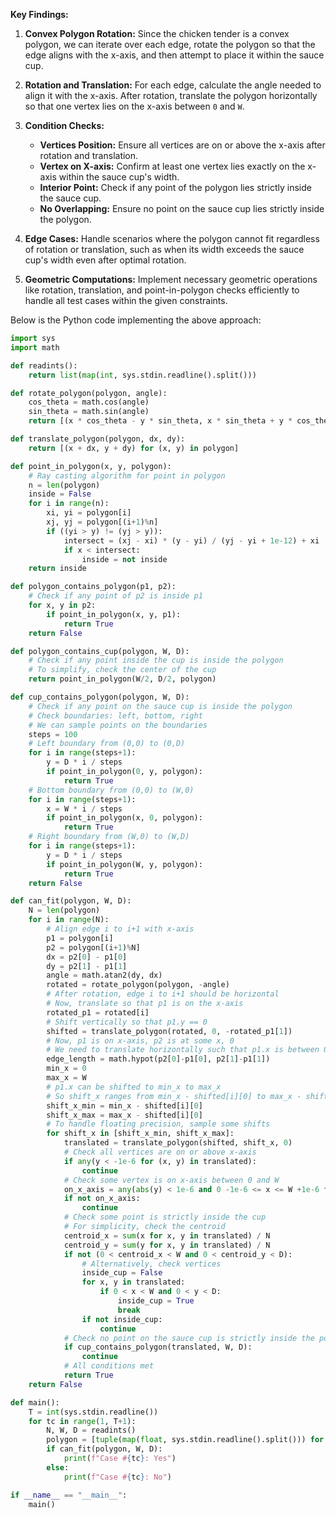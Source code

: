**Key Findings:**

1. **Convex Polygon Rotation:** Since the chicken tender is a convex polygon, we can iterate over each edge, rotate the polygon so that the edge aligns with the x-axis, and then attempt to place it within the sauce cup.

2. **Rotation and Translation:** For each edge, calculate the angle needed to align it with the x-axis. After rotation, translate the polygon horizontally so that one vertex lies on the x-axis between `0` and `W`.

3. **Condition Checks:**
   - **Vertices Position:** Ensure all vertices are on or above the x-axis after rotation and translation.
   - **Vertex on X-axis:** Confirm at least one vertex lies exactly on the x-axis within the sauce cup's width.
   - **Interior Point:** Check if any point of the polygon lies strictly inside the sauce cup.
   - **No Overlapping:** Ensure no point on the sauce cup lies strictly inside the polygon.

4. **Edge Cases:** Handle scenarios where the polygon cannot fit regardless of rotation or translation, such as when its width exceeds the sauce cup's width even after optimal rotation.

5. **Geometric Computations:** Implement necessary geometric operations like rotation, translation, and point-in-polygon checks efficiently to handle all test cases within the given constraints.

Below is the Python code implementing the above approach:

```python
import sys
import math

def readints():
    return list(map(int, sys.stdin.readline().split()))

def rotate_polygon(polygon, angle):
    cos_theta = math.cos(angle)
    sin_theta = math.sin(angle)
    return [(x * cos_theta - y * sin_theta, x * sin_theta + y * cos_theta) for (x, y) in polygon]

def translate_polygon(polygon, dx, dy):
    return [(x + dx, y + dy) for (x, y) in polygon]

def point_in_polygon(x, y, polygon):
    # Ray casting algorithm for point in polygon
    n = len(polygon)
    inside = False
    for i in range(n):
        xi, yi = polygon[i]
        xj, yj = polygon[(i+1)%n]
        if ((yi > y) != (yj > y)):
            intersect = (xj - xi) * (y - yi) / (yj - yi + 1e-12) + xi
            if x < intersect:
                inside = not inside
    return inside

def polygon_contains_polygon(p1, p2):
    # Check if any point of p2 is inside p1
    for x, y in p2:
        if point_in_polygon(x, y, p1):
            return True
    return False

def polygon_contains_cup(polygon, W, D):
    # Check if any point inside the cup is inside the polygon
    # To simplify, check the center of the cup
    return point_in_polygon(W/2, D/2, polygon)

def cup_contains_polygon(polygon, W, D):
    # Check if any point on the sauce cup is inside the polygon
    # Check boundaries: left, bottom, right
    # We can sample points on the boundaries
    steps = 100
    # Left boundary from (0,0) to (0,D)
    for i in range(steps+1):
        y = D * i / steps
        if point_in_polygon(0, y, polygon):
            return True
    # Bottom boundary from (0,0) to (W,0)
    for i in range(steps+1):
        x = W * i / steps
        if point_in_polygon(x, 0, polygon):
            return True
    # Right boundary from (W,0) to (W,D)
    for i in range(steps+1):
        y = D * i / steps
        if point_in_polygon(W, y, polygon):
            return True
    return False

def can_fit(polygon, W, D):
    N = len(polygon)
    for i in range(N):
        # Align edge i to i+1 with x-axis
        p1 = polygon[i]
        p2 = polygon[(i+1)%N]
        dx = p2[0] - p1[0]
        dy = p2[1] - p1[1]
        angle = math.atan2(dy, dx)
        rotated = rotate_polygon(polygon, -angle)
        # After rotation, edge i to i+1 should be horizontal
        # Now, translate so that p1 is on the x-axis
        rotated_p1 = rotated[i]
        # Shift vertically so that p1.y == 0
        shifted = translate_polygon(rotated, 0, -rotated_p1[1])
        # Now, p1 is on x-axis, p2 is at some x, 0
        # We need to translate horizontally such that p1.x is between 0 and W
        edge_length = math.hypot(p2[0]-p1[0], p2[1]-p1[1])
        min_x = 0
        max_x = W
        # p1.x can be shifted to min_x to max_x
        # So shift_x ranges from min_x - shifted[i][0] to max_x - shifted[i][0]
        shift_x_min = min_x - shifted[i][0]
        shift_x_max = max_x - shifted[i][0]
        # To handle floating precision, sample some shifts
        for shift_x in [shift_x_min, shift_x_max]:
            translated = translate_polygon(shifted, shift_x, 0)
            # Check all vertices are on or above x-axis
            if any(y < -1e-6 for (x, y) in translated):
                continue
            # Check some vertex is on x-axis between 0 and W
            on_x_axis = any(abs(y) < 1e-6 and 0 -1e-6 <= x <= W +1e-6 for (x, y) in translated)
            if not on_x_axis:
                continue
            # Check some point is strictly inside the cup
            # For simplicity, check the centroid
            centroid_x = sum(x for x, y in translated) / N
            centroid_y = sum(y for x, y in translated) / N
            if not (0 < centroid_x < W and 0 < centroid_y < D):
                # Alternatively, check vertices
                inside_cup = False
                for x, y in translated:
                    if 0 < x < W and 0 < y < D:
                        inside_cup = True
                        break
                if not inside_cup:
                    continue
            # Check no point on the sauce cup is strictly inside the polygon
            if cup_contains_polygon(translated, W, D):
                continue
            # All conditions met
            return True
    return False

def main():
    T = int(sys.stdin.readline())
    for tc in range(1, T+1):
        N, W, D = readints()
        polygon = [tuple(map(float, sys.stdin.readline().split())) for _ in range(N)]
        if can_fit(polygon, W, D):
            print(f"Case #{tc}: Yes")
        else:
            print(f"Case #{tc}: No")

if __name__ == "__main__":
    main()
```